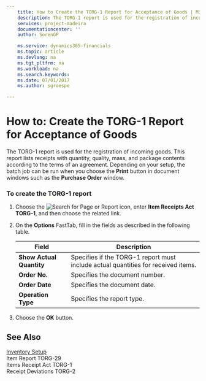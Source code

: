 ```yaml
---
    title: How to Create the TORG-1 Report for Acceptance of Goods | Microsoft Docs
    description: The TORG-1 report is used for the registration of incoming goods. This report lists receipts with quantity, quality, mass, and package contents according to the terms of an agreement. Depending on your setup, the batch job can be run when you choose the **Print** button in document windows such as the **Purchase Order** window.
    services: project-madeira
    documentationcenter: ''
    author: SorenGP

    ms.service: dynamics365-financials
    ms.topic: article
    ms.devlang: na
    ms.tgt_pltfrm: na
    ms.workload: na
    ms.search.keywords:
    ms.date: 07/01/2017
    ms.author: sgroespe

---
```

# How to: Create the TORG-1 Report for Acceptance of Goods
The TORG-1 report is used for the registration of incoming goods. This report lists receipts with quantity, quality, mass, and package contents according to the terms of an agreement. Depending on your setup, the batch job can be run when you choose the **Print** button in document windows such as the **Purchase Order** window.  
  
### To create the TORG-1 report  
  
1.  Choose the ![Search for Page or Report](media/ui-search/search_small.png "Search for Page or Report icon") icon, enter **Item Receipts Act TORG-1**, and then choose the related link.  
  
2.  On the **Options** FastTab, fill in the fields as described in the following table.  
  
    |Field|Description|  
    |---------------------------------|---------------------------------------|  
    |**Show Actual Quantity**|Specifies if the TORG-1 report must include actual quantities for received items.|  
    |**Order No.**|Specifies the document number.|  
    |**Order Date**|Specifies the document date.|  
    |**Operation Type**|Specifies the report type.|  
  
3.  Choose the **OK** button.  
  
## See Also  
 [Inventory Setup](inventory-setup.md)   
 Item Report TORG-29   
 Items Receipt Act TORG-1   
 Receipt Deviations TORG-2